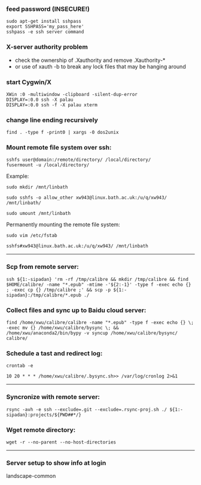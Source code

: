 ### feed password (INSECURE!)
```
sudo apt-get install sshpass
export SSHPASS='my_pass_here'
sshpass -e ssh server command
```

### X-server authority problem
-   check the ownership of .Xauthority and remove .Xauthority-*
-   or use of xauth -b to break any lock files that may be hanging around


### start Cygwin/X
```
XWin :0 -multiwindow -clipboard -silent-dup-error
DISPLAY=:0.0 ssh -X palau
DISPLAY=:0.0 ssh -f -X palau xterm
```


### change line ending recursively

```
find . -type f -print0 | xargs -0 dos2unix
```

### Mount remote file system over ssh:

```
sshfs user@domain:/remote/directory/ /local/directory/
fusermount -u /local/directory/
```

Example:

```
sudo mkdir /mnt/linbath

sudo sshfs -o allow_other xw943@linux.bath.ac.uk:/u/q/xw943/ /mnt/linbath/

sudo umount /mnt/linbath
```

Permanently mounting the remote file system:

```
sudo vim /etc/fstab

sshfs#xw943@linux.bath.ac.uk:/u/q/xw943/ /mnt/linbath
```

---

### Scp from remote server:

```
ssh ${1:-sipadan} 'rm -rf /tmp/calibre && mkdir /tmp/calibre && find $HOME/calibre/ -name "*.epub" -mtime -'${2:-1}' -type f -exec echo {} ; -exec cp {} /tmp/calibre ;' && scp -p ${1:-sipadan}:/tmp/calibre/*.epub ./
```

### Collect files and sync up to Baidu cloud server:

```
find /home/xwu/calibre/calibre -name "*.epub" -type f -exec echo {} \; -exec mv {} /home/xwu/calibre/bysync \; && /home/xwu/anaconda2/bin/bypy -v syncup /home/xwu/calibre/bysync/ calibre/
```

### Schedule a tast and redirect log:

```
crontab -e

10 20 * * * /home/xwu/calibre/.bysync.sh>> /var/log/cronlog 2>&1
```

---

### Syncronize with remote server:

```
rsync -avh -e ssh --exclude=.git --exclude=.rsync-proj.sh ./ ${1:-sipadan}:projects/${PWD##*/}
```

### Wget remote directory:

```
wget -r --no-parent --no-host-directories
```

---
### Server setup to show info at login
landscape-common
